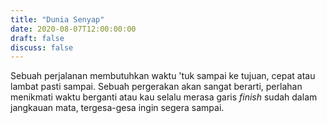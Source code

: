 ```yaml
---
title: "Dunia Senyap"
date: 2020-08-07T12:00:00:00
draft: false
discuss: false
---
```



Sebuah perjalanan membutuhkan waktu 'tuk sampai ke tujuan, cepat atau lambat pasti sampai. Sebuah pergerakan akan sangat berarti, perlahan menikmati waktu berganti atau kau selalu merasa garis *finish* sudah dalam jangkauan mata, tergesa-gesa ingin segera sampai.


